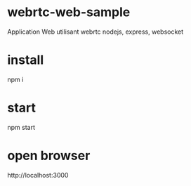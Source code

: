 # webrtc-web-sample
Application Web utilisant webrtc
nodejs, express, websocket


# install
npm i

# start
npm start

# open browser
http://localhost:3000
